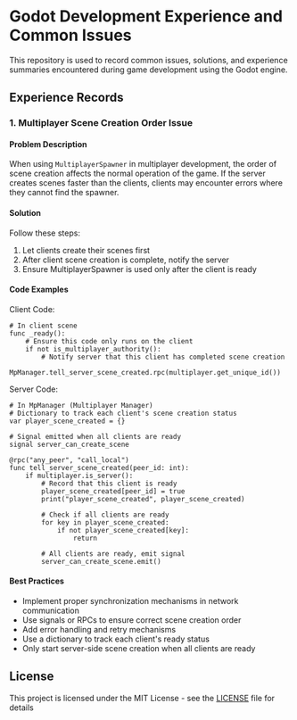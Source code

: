 # Godot Development Experience and Common Issues

This repository is used to record common issues, solutions, and experience summaries encountered during game development using the Godot engine.

## Experience Records

### 1. Multiplayer Scene Creation Order Issue

#### Problem Description
When using `MultiplayerSpawner` in multiplayer development, the order of scene creation affects the normal operation of the game. If the server creates scenes faster than the clients, clients may encounter errors where they cannot find the spawner.

#### Solution
Follow these steps:
1. Let clients create their scenes first
2. After client scene creation is complete, notify the server
3. Ensure MultiplayerSpawner is used only after the client is ready

#### Code Examples

Client Code:
```gdscript
# In client scene
func _ready():
    # Ensure this code only runs on the client
    if not is_multiplayer_authority():
        # Notify server that this client has completed scene creation
        MpManager.tell_server_scene_created.rpc(multiplayer.get_unique_id())
```

Server Code:
```gdscript
# In MpManager (Multiplayer Manager)
# Dictionary to track each client's scene creation status
var player_scene_created = {}

# Signal emitted when all clients are ready
signal server_can_create_scene

@rpc("any_peer", "call_local")
func tell_server_scene_created(peer_id: int):
    if multiplayer.is_server():
        # Record that this client is ready
        player_scene_created[peer_id] = true
        print("player_scene_created", player_scene_created)
        
        # Check if all clients are ready
        for key in player_scene_created:
            if not player_scene_created[key]:
                return
        
        # All clients are ready, emit signal
        server_can_create_scene.emit()
```

#### Best Practices
- Implement proper synchronization mechanisms in network communication
- Use signals or RPCs to ensure correct scene creation order
- Add error handling and retry mechanisms
- Use a dictionary to track each client's ready status
- Only start server-side scene creation when all clients are ready

## License

This project is licensed under the MIT License - see the [LICENSE](LICENSE) file for details 